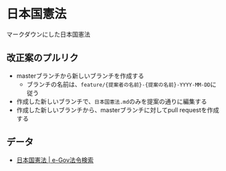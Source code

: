 # 日本国憲法

マークダウンにした日本国憲法

## 改正案のプルリク

- masterブランチから新しいブランチを作成する
  - ブランチの名前は、``feature/{提案者の名前}-{提案の名前}-YYYY-MM-DD``に従う
- 作成した新しいブランチで、``日本国憲法.md``のみを提案の通りに編集する
- 作成した新しいブランチから、masterブランチに対してpull requestを作成する

## データ

- [日本国憲法 | e-Gov法令検索](https://elaws.e-gov.go.jp/document?lawid=321CONSTITUTION)

